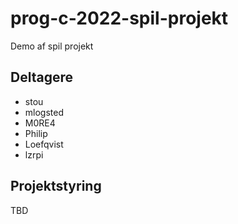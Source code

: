 # prog-c-2022-spil-projekt
Demo af spil projekt

## Deltagere
- stou
- mlogsted
- M0RE4
- Philip
- Loefqvist
- lzrpi

## Projektstyring

TBD